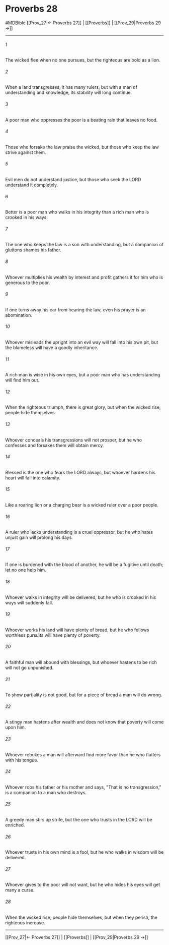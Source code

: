 # Proverbs 28
#MDBible
[[Prov_27|← Proverbs 27]] | [[Proverbs]] | [[Prov_29|Proverbs 29 →]]

***

###### 1 

The wicked flee when no one pursues, but the righteous are bold as a lion. 

###### 2 

When a land transgresses, it has many rulers, but with a man of understanding and knowledge, its stability will long continue. 

###### 3 

A poor man who oppresses the poor is a beating rain that leaves no food. 

###### 4 

Those who forsake the law praise the wicked, but those who keep the law strive against them. 

###### 5 

Evil men do not understand justice, but those who seek the LORD understand it completely. 

###### 6 

Better is a poor man who walks in his integrity than a rich man who is crooked in his ways. 

###### 7 

The one who keeps the law is a son with understanding, but a companion of gluttons shames his father. 

###### 8 

Whoever multiplies his wealth by interest and profit gathers it for him who is generous to the poor. 

###### 9 

If one turns away his ear from hearing the law, even his prayer is an abomination. 

###### 10 

Whoever misleads the upright into an evil way will fall into his own pit, but the blameless will have a goodly inheritance. 

###### 11 

A rich man is wise in his own eyes, but a poor man who has understanding will find him out. 

###### 12 

When the righteous triumph, there is great glory, but when the wicked rise, people hide themselves. 

###### 13 

Whoever conceals his transgressions will not prosper, but he who confesses and forsakes them will obtain mercy. 

###### 14 

Blessed is the one who fears the LORD always, but whoever hardens his heart will fall into calamity. 

###### 15 

Like a roaring lion or a charging bear is a wicked ruler over a poor people. 

###### 16 

A ruler who lacks understanding is a cruel oppressor, but he who hates unjust gain will prolong his days. 

###### 17 

If one is burdened with the blood of another, he will be a fugitive until death; let no one help him. 

###### 18 

Whoever walks in integrity will be delivered, but he who is crooked in his ways will suddenly fall. 

###### 19 

Whoever works his land will have plenty of bread, but he who follows worthless pursuits will have plenty of poverty. 

###### 20 

A faithful man will abound with blessings, but whoever hastens to be rich will not go unpunished. 

###### 21 

To show partiality is not good, but for a piece of bread a man will do wrong. 

###### 22 

A stingy man hastens after wealth and does not know that poverty will come upon him. 

###### 23 

Whoever rebukes a man will afterward find more favor than he who flatters with his tongue. 

###### 24 

Whoever robs his father or his mother and says, "That is no transgression," is a companion to a man who destroys. 

###### 25 

A greedy man stirs up strife, but the one who trusts in the LORD will be enriched. 

###### 26 

Whoever trusts in his own mind is a fool, but he who walks in wisdom will be delivered. 

###### 27 

Whoever gives to the poor will not want, but he who hides his eyes will get many a curse. 

###### 28 

When the wicked rise, people hide themselves, but when they perish, the righteous increase. 

***

[[Prov_27|← Proverbs 27]] | [[Proverbs]] | [[Prov_29|Proverbs 29 →]]
